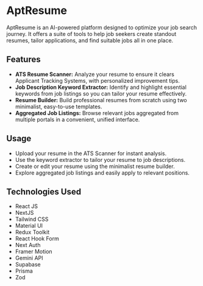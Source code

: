 # AptResume

AptResume is an AI-powered platform designed to optimize your job search journey. It offers a suite of tools to help job seekers create standout resumes, tailor applications, and find suitable jobs all in one place.

## Features

- **ATS Resume Scanner:** Analyze your resume to ensure it clears Applicant Tracking Systems, with personalized improvement tips.
- **Job Description Keyword Extractor:** Identify and highlight essential keywords from job listings so you can tailor your resume effectively.
- **Resume Builder:** Build professional resumes from scratch using two minimalist, easy-to-use templates.
- **Aggregated Job Listings:** Browse relevant jobs aggregated from multiple portals in a convenient, unified interface.

## Usage

- Upload your resume in the ATS Scanner for instant analysis.
- Use the keyword extractor to tailor your resume to job descriptions.
- Create or edit your resume using the minimalist resume builder.
- Explore aggregated job listings and easily apply to relevant positions.

## Technologies Used

- React JS
- NextJS
- Tailwind CSS
- Material UI
- Redux Toolkit
- React Hook Form 
- Next Auth 
- Framer Motion
- Gemini API
- Supabase
- Prisma
- Zod


